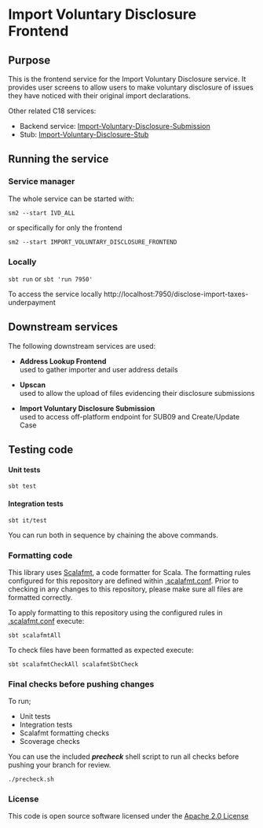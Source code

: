 
# Import Voluntary Disclosure Frontend

## Purpose
This is the frontend service for the Import Voluntary Disclosure service. It provides user screens to allow users to make voluntary disclosure of issues they have noticed with their original import declarations.

Other related C18 services:
- Backend service: [Import-Voluntary-Disclosure-Submission](https://github.com/hmrc/import-voluntary-disclosure-submission)
- Stub: [Import-Voluntary-Disclosure-Stub](https://github.com/hmrc/import-voluntary-disclosure-stub)

## Running the service
### Service manager
The whole service can be started with:

`sm2 --start IVD_ALL`

or specifically for only the frontend

`sm2 --start IMPORT_VOLUNTARY_DISCLOSURE_FRONTEND`

### Locally
`sbt run` or `sbt 'run 7950'`

To access the service locally http://localhost:7950/disclose-import-taxes-underpayment

## Downstream services
The following downstream services are used:

* **Address Lookup Frontend**        
  used to gather importer and user address details

* **Upscan**              
  used to allow the upload of files evidencing their disclosure submissions

* **Import Voluntary Disclosure Submission**              
  used to access off-platform endpoint for SUB09 and Create/Update Case

## Testing code
#### Unit tests
`sbt test`
#### Integration tests
`sbt it/test`

You can run both in sequence by chaining the above commands.

### Formatting code
This library uses [Scalafmt](https://scalameta.org/scalafmt/), a code formatter for Scala. The formatting rules configured for this repository are defined within [.scalafmt.conf](.scalafmt.conf). Prior to checking in any changes to this repository, please make sure all files are formatted correctly.

To apply formatting to this repository using the configured rules in [.scalafmt.conf](.scalafmt.conf) execute:

```
sbt scalafmtAll
```

To check files have been formatted as expected execute:

```
sbt scalafmtCheckAll scalafmtSbtCheck
```

### Final checks before pushing changes

To run;

- Unit tests
- Integration tests
- Scalafmt formatting checks
- Scoverage checks

You can use the included _**precheck**_ shell script to run all checks before pushing your branch for review.
```
./precheck.sh
```

### License

This code is open source software licensed under the [Apache 2.0 License]("http://www.apache.org/licenses/LICENSE-2.0.html")

